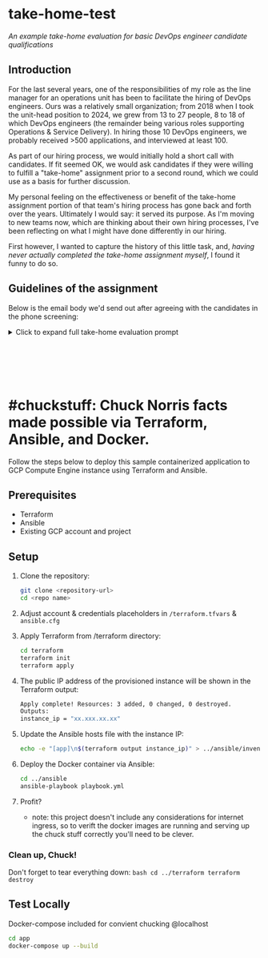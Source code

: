 # take-home-test
_An example take-home evaluation for basic DevOps engineer candidate qualifications_

## Introduction

For the last several years, one of the responsibilities of my role as the line manager for an operations unit has been to facilitate the hiring of DevOps engineers. Ours was a relatively small organization; from 2018 when I took the unit-head position to 2024, we grew from 13 to 27 people, 8 to 18 of which DevOps engineers (the remainder being various roles supporting Operations & Service Delivery). In hiring those 10 DevOps engineers, we probably received >500 applications, and interviewed at least 100.

As part of our hiring process, we would initially hold a short call with candidates. If fit seemed OK, we would ask candidates if they were willing to fulfill a "take-home" assignment prior to a second round, which we could use as a basis for further discussion.

My personal feeling on the effectiveness or benefit of the take-home assignment portion of that team's hiring process has gone back and forth over the years. Ultimately I would say: it served its purpose. As I'm moving to new teams now, which are thinking about their own hiring processes, I've been reflecting on what I might have done differently in our hiring.

First however, I wanted to capture the history of this little task, and, _having never actually completed the take-home assignment myself_, I found it funny to do so.

## Guidelines of the assignment

Below is the email body we'd send out after agreeing with the candidates in the phone screening:

<details>
<summary>Click to expand full take-home evaluation prompt</summary>

> Hello [candidates name],
>
> Thank you for taking the time to interview with us today. As discussed, we'd like to ask you to complete an additional task to give us a hands-on demonstration of your ability to work with some of the technologies and concepts we spoke about today.
>
> Please follow the guidelines below and return your result to us. Let us know if you have questions or need any clarification. Let us know if you have questions or need any clarification. You may take as much time as you need, but please try to keep in touch with us, and feel free to send us what you have even if it’s not completed if you get stuck or can’t find any available free time - we really do want to be flexible here and don't want to ask too much of you.
>
> Best regards,
>
> [Technical screening interviewer's name]
>
>
>>Task:
>>
>>Utilize IaC solutions such as ansible and terraform to fully automate the deployment process of a small application described below. Please make sure that the solution you deliver is reusable: it is important that the code should be easily modified by your colleagues to deploy other modules or components.
>>
>>The application:
>>
>>1. Write a python application that displays Chuck Norris jokes from [this API](https://api.chucknorris.io/).
>>2. The application should render a simple html page with the data from point 1.
>>3. Prepare the application to run in a Docker container.
>>
>>Additional requirements:
>>
>>1. The application you create should be running in a container, (please provide the Dockerfile which you have built the image with)  
>>2. Use official vanilla alpine-linux [https://hub.docker.com/_/alpine/] as base image from Docker Hub.
>>3. A webserver (e.g. apache, nginx) should be deployed as proxy.
>>
>>Expected project deliverables:
>>
>>1. All content of your project is located in a private repository (BitBucket, GitHub, etc.)
>>2. A README file is included which explains your solution and serves as a manual to deploy it. 
>>3. The project does not utilize pre-built docker images.
>>
>>Please keep in mind:
>>
>>1. If you chose to use any public code, please mention this. Provide links to used code.
>>2. If you will not be able to complete the task, feel free to submit any progress you have made.
>>3. The purpose of task is not the finished product, but your approach. This is not a race, and you are free to contact us with questions.

</details>

<br></br><br></br>

# #chuckstuff: Chuck Norris facts made possible via Terraform, Ansible, and Docker. 

Follow the steps below to deploy this sample containerized application to GCP Compute Engine instance using Terraform and Ansible.

## Prerequisites

- Terraform
- Ansible
- Existing GCP account and project

## Setup

1. Clone the repository:

    ```bash
    git clone <repository-url>
    cd <repo name>
    ```

2. Adjust account & credentials placeholders in `/terraform.tfvars` & `ansible.cfg`

3. Apply Terraform from /terraform directory:

    ```bash
    cd terraform
    terraform init
    terraform apply
    ```

4. The public IP address of the provisioned instance will be shown in the Terraform output:

    ```bash
    Apply complete! Resources: 3 added, 0 changed, 0 destroyed.
    Outputs:
    instance_ip = "xx.xxx.xx.xx"
    ```

5. Update the Ansible hosts file with the instance IP:

    ```bash
    echo -e "[app]\n$(terraform output instance_ip)" > ../ansible/inventory
    ```

6. Deploy the Docker container via Ansible:

    ```bash
    cd ../ansible
    ansible-playbook playbook.yml
    ```

7. Profit?
    - note: this project doesn't include any considerations for internet ingress, so to verift the docker images are running and serving up the chuck stuff correctly you'll need to be clever.

### Clean up, Chuck!

Don't forget to tear everything down:
    ```bash
    cd ../terraform
    terraform destroy
    ```

## Test Locally

Docker-compose included for convient chucking @localhost

```bash
cd app
docker-compose up --build
```

